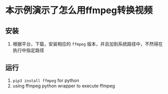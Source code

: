 # 本示例演示了怎么用ffmpeg转换视频

## 安装
1. 根据平台，下载，安装相应的 `ffmpeg` 版本，并且加到系统路径中，不然得在执行中指定路径

## 运行
1. `pip3 install ffmpeg` for python
1. using ffmpeg python wrapper to execute ffmpeg
